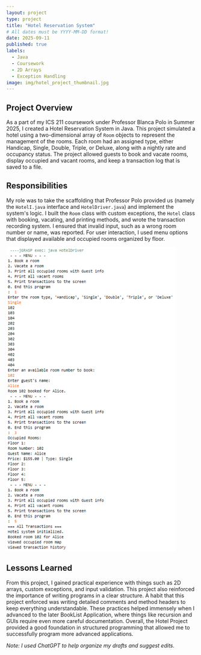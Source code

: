 ```yaml
---
layout: project
type: project
title: "Hotel Reservation System"
# All dates must be YYYY-MM-DD format!
date: 2025-09-11
published: true
labels:
  - Java
  - Coursework
  - 2D Arrays
  - Exception Handling
image: img/hotel_project_thumbnail.jpg
---
```



## Project Overview
As a part of my ICS 211 coursework under Professor Blanca Polo in Summer 2025, I created a Hotel Reservation System in Java. This project simulated a hotel using a two-dimensional array of `Room` objects to represent the management of the rooms. Each room had an assigned type, either Handicap, Single, Double, Triple, or Deluxe, along with a nightly rate and occupancy status. The project allowed guests to book and vacate rooms, display occupied and vacant rooms, and keep a transaction log that is saved to a file.

## Responsibilities
My role was to take the scaffolding that Professor Polo provided us (namely the `HotelI.java` interface and `HotelDriver.java`) and implement the system's logic. I built the `Room` class with custom exceptions, the `Hotel` class with booking, vacating, and printing methods, and wrote the transaction recording system. I ensured that invalid input, such as a wrong room number or name, was reported. For user interaction, I used menu options that displayed available and occupied rooms organized by floor. 

<img src="/img/hotel_project_flow.png" alt="Hotel Reservation System Flow" width="450"/>

## Lessons Learned
From this project, I gained practical experience with things such as 2D arrays, custom exceptions, and input validation. This project also reinforced the importance of writing programs in a clear structure. A habit that this project enforced was writing detailed comments and method headers to keep everything understandable. These practices helped immensely when I advanced to the later BookList Application, where things like recursion and GUIs require even more careful documentation. Overall, the Hotel Project provided a good foundation in structured programming that allowed me to successfully program more advanced applications.

*Note: I used ChatGPT to help organize my drafts and suggest edits.*
